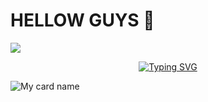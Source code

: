 <h1>HELLOW GUYS 👋</h1>

<a><img src='https://i.imgur.com/LyHic3i.gif'/></a>

<!-- Typing SVG -->
<p align="center">
    <a href="https://github.com/KALIYA-X">
        <img align="center"
        src="https://readme-typing-svg.herokuapp.com/?size=30&width=500&lines=HI!!+I+AM+KALIYA%20+%20X+..."
            alt="Typing SVG"
        />
    </a>
</p>                                
 



![My card name](https://cardivo.vercel.app/api?name=KALIYA-X&description=Hi,%20Welcome%20To%20My%20Profile%20💝&image=https://raw.githubusercontent.com/KALIYA-X/KALIYA-X/main/KALIYA-X.jpg?v=4&s=10?v=4&backgroundColor=%23ecf0f1&instagram=KALIYA-X&github=KALIYA-X&twitter=&pattern=leaf&colorPattern=%23eaeaea)

